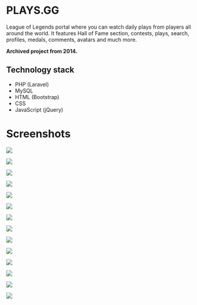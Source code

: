 # PLAYS.GG
League of Legends portal where you can watch daily plays from players all around the world. It features Hall of Fame section, contests, plays, search, profiles, medals, comments, avatars and much more.


**Archived project from 2014.**

## Technology stack
* PHP (Laravel)
* MySQL 
* HTML (Bootstrap) 
* CSS 
* JavaScript (jQuery)

# Screenshots

![](preview/1.png)

![](preview/2.png)

![](preview/3.jpg)

![](preview/4.jpg)

![](preview/5.png)

![](preview/6.jpg)

![](preview/7.png)

![](preview/8.jpg)

![](preview/9.jpg)

![](preview/10.png)

![](preview/11.png)

![](preview/12.png)

![](preview/13.png)

![](preview/14.png)
